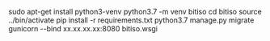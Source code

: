 sudo apt-get install python3-venv
python3.7 -m venv bitiso 
cd bitiso
source ../bin/activate
pip install -r requirements.txt
python3.7 manage.py migrate
gunicorn --bind xx.xx.xx.xx:8080 bitiso.wsgi 

